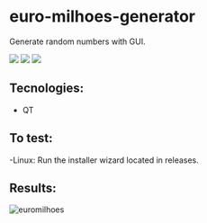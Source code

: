 # euro-milhoes-generator

Generate random numbers with GUI.

![](https://img.shields.io/github/languages/count/ivan-pinto/euro-milhoes-generator)
![](https://img.shields.io/github/repo-size/ivan-pinto/euro-milhoes-generator)
![](https://img.shields.io/github/license/ivan-pinto/euro-milhoes-generator)

## Tecnologies:

- QT

## To test:

-Linux: Run the installer wizard located in releases.

## Results:

![euromilhoes](https://user-images.githubusercontent.com/63113730/130488854-c56e1135-143c-416b-9c85-c553bf2e0454.png)

